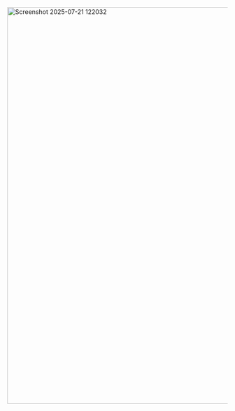 <img width="1897" height="908" alt="Screenshot 2025-07-21 122032" src="https://github.com/user-attachments/assets/8c79d319-cada-464a-9eca-0f59a039023a" />
